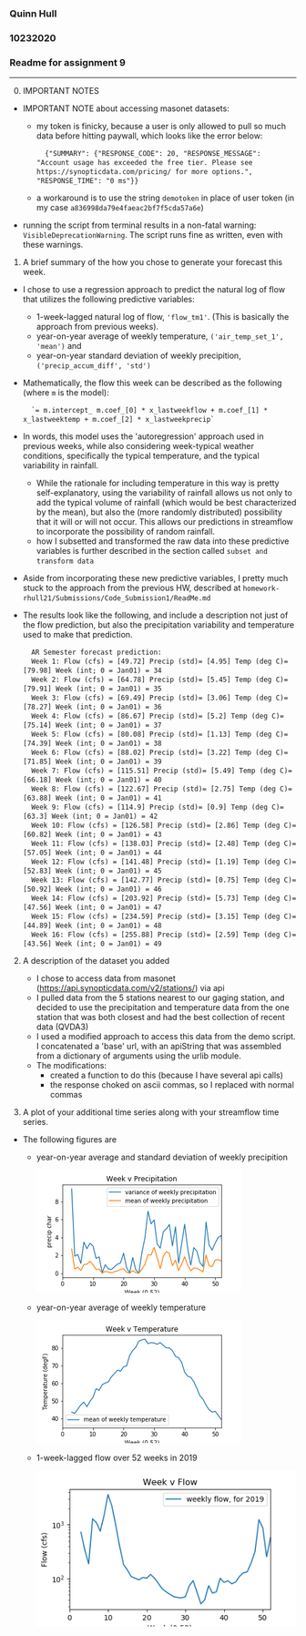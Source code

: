 ### Quinn Hull
### 10232020
### Readme for assignment 9
-----------------------
0. IMPORTANT NOTES
  * IMPORTANT NOTE about accessing masonet datasets:
    - my token is finicky, because a user is only allowed to pull so much data before hitting paywall, which looks like the error below:

            {"SUMMARY": {"RESPONSE_CODE": 20, "RESPONSE_MESSAGE": "Account usage has exceeded the free tier. Please see https://synopticdata.com/pricing/ for more options.", "RESPONSE_TIME": "0 ms"}}

    -  a workaround is to use the string `demotoken` in place of user token (in my case `a836998da79e4faeac2bf7f5cda57a6e`)
  * running the script from terminal results in a non-fatal warning: `VisibleDeprecationWarning`. The script runs fine as written, even with these warnings.


1. A brief summary of the how you chose to generate your forecast this week.
  * I chose to use a regression approach to predict the natural log of flow that utilizes the following predictive variables:
    * 1-week-lagged natural log of flow, `'flow_tm1'`. (This is basically the approach from previous weeks).
    * year-on-year average of weekly temperature, `('air_temp_set_1', 'mean')` and
    * year-on-year standard deviation of weekly precipition, `('precip_accum_diff', 'std')`
  * Mathematically, the flow this week can be described as the following (where `m` is the model):

          `= m.intercept_ m.coef_[0] * x_lastweekflow + m.coef_[1] * x_lastweektemp + m.coef_[2] * x_lastweekprecip`
  * In words, this model uses the 'autoregression' approach used in previous weeks, while also considering week-typical weather conditions, specifically the typical temperature, and the typical variability in rainfall.
    * While the rationale for including temperature in this way is pretty self-explanatory, using the variability of rainfall allows us not only to add the typical volume of rainfall (which would be best characterized by the mean), but also the (more randomly distributed) possibility that it will or will not occur. This allows our predictions in streamflow to incorporate the possibility of random rainfall.
    * how I subsetted and transformed the raw data into these predictive variables is further described in the section called `subset and transform data`
  * Aside from incorporating these new predictive variables, I pretty much stuck to the approach from the previous HW, described at `homework-rhull21/Submissions/Code_Submission1/ReadMe.md `

  * The results look like the following, and include a description not just of the flow prediction, but also the precipitation variability and temperature used to make that prediction.

          AR Semester forecast prediction:
          Week 1: Flow (cfs) = [49.72] Precip (std)= [4.95] Temp (deg C)= [79.98] Week (int; 0 = Jan01) = 34
          Week 2: Flow (cfs) = [64.78] Precip (std)= [5.45] Temp (deg C)= [79.91] Week (int; 0 = Jan01) = 35
          Week 3: Flow (cfs) = [69.49] Precip (std)= [3.06] Temp (deg C)= [78.27] Week (int; 0 = Jan01) = 36
          Week 4: Flow (cfs) = [86.67] Precip (std)= [5.2] Temp (deg C)= [75.14] Week (int; 0 = Jan01) = 37
          Week 5: Flow (cfs) = [80.08] Precip (std)= [1.13] Temp (deg C)= [74.39] Week (int; 0 = Jan01) = 38
          Week 6: Flow (cfs) = [88.02] Precip (std)= [3.22] Temp (deg C)= [71.85] Week (int; 0 = Jan01) = 39
          Week 7: Flow (cfs) = [115.51] Precip (std)= [5.49] Temp (deg C)= [66.18] Week (int; 0 = Jan01) = 40
          Week 8: Flow (cfs) = [122.67] Precip (std)= [2.75] Temp (deg C)= [63.88] Week (int; 0 = Jan01) = 41
          Week 9: Flow (cfs) = [114.9] Precip (std)= [0.9] Temp (deg C)= [63.3] Week (int; 0 = Jan01) = 42
          Week 10: Flow (cfs) = [126.58] Precip (std)= [2.86] Temp (deg C)= [60.82] Week (int; 0 = Jan01) = 43
          Week 11: Flow (cfs) = [138.03] Precip (std)= [2.48] Temp (deg C)= [57.05] Week (int; 0 = Jan01) = 44
          Week 12: Flow (cfs) = [141.48] Precip (std)= [1.19] Temp (deg C)= [52.83] Week (int; 0 = Jan01) = 45
          Week 13: Flow (cfs) = [142.77] Precip (std)= [0.75] Temp (deg C)= [50.92] Week (int; 0 = Jan01) = 46
          Week 14: Flow (cfs) = [203.92] Precip (std)= [5.73] Temp (deg C)= [47.56] Week (int; 0 = Jan01) = 47
          Week 15: Flow (cfs) = [234.59] Precip (std)= [3.15] Temp (deg C)= [44.89] Week (int; 0 = Jan01) = 48
          Week 16: Flow (cfs) = [255.88] Precip (std)= [2.59] Temp (deg C)= [43.56] Week (int; 0 = Jan01) = 49

2. A description of the dataset you added
    * I chose to access data from masonet (https://api.synopticdata.com/v2/stations/) via api
    * I pulled data from the 5 stations nearest to our gaging station, and decided to use the precipitation and temperature data from the one station that was both closest and had the best collection of recent data (QVDA3)
    * I used a modified approach to access this data from the demo script. I concatenated a 'base' url, with an apiString that was assembled from a dictionary of arguments using the urlib module.
    * The modifications:
      - created a function to do this (because I have several api calls)
      - the response choked on ascii commas, so I replaced with normal commas


3. A plot of your additional time series along with your streamflow time series.

  * The following figures are
    * year-on-year average and standard deviation of weekly precipition

      ![](assets/rainfall.png)

    * year-on-year average of weekly temperature

      ![](assets/temp.png)

    * 1-week-lagged flow over 52 weeks in 2019
    
      ![](assets/flow.png)
